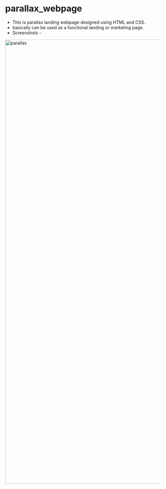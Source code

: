 # parallax_webpage
- This is parallax landing webpage designed using HTML and CSS.
- basically can be used as a functional landing or marketing page.
- Screenshots -

<img width="1440" alt="parallax" src="https://user-images.githubusercontent.com/82996001/142751221-2ea6091e-9ae1-49c0-928a-738f2211606a.png">
